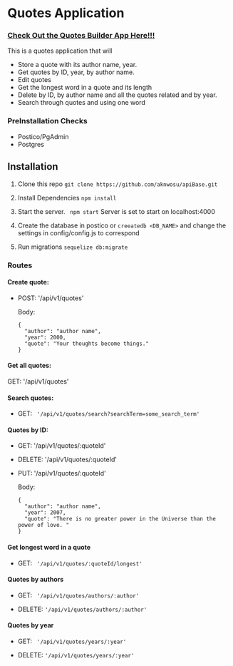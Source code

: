 # Quotes Application
### [Check Out the Quotes Builder App Here!!!](https://quotesappserver.herokuapp.com/)

This is a quotes application that will
- Store a quote with its author name, year.
- Get quotes by ID, year, by author name.
- Edit quotes
- Get the longest word in a quote and its length
- Delete by ID, by author name and all the quotes related and by year.
- Search through quotes and using one word 

### PreInstallation Checks
  * Postico/PgAdmin
  * Postgres

## Installation 
1. Clone this repo
``` git clone https://github.com/aknwosu/apiBase.git ```

2. Install Dependencies ``` npm install ```

3. Start the server. ``` npm start``` Server is set to start on localhost:4000

4. Create the database in postico or ```creeatedb <DB_NAME>``` and change the settings in config/config.js to correspond 

5. Run migrations ``` sequelize db:migrate ```

### Routes
#### Create quote:

* POST: '/api/v1/quotes'

  Body:
  ```
  {
    "author": "author name",
    "year": 2000,
    "quote": "Your thoughts become things."
  }
  ```

#### Get all quotes:
GET: '/api/v1/quotes'

#### Search quotes:

* GET: ``` '/api/v1/quotes/search?searchTerm=some_search_term'``` 


#### Quotes by ID:
* GET: '/api/v1/quotes/:quoteId'
* DELETE: '/api/v1/quotes/:quoteId'
* PUT: '/api/v1/quotes/:quoteId'

  Body:
  ```
  {
    "author": "author name",
    "year": 2007,
    "quote": "There is no greater power in the Universe than the power of love. "
  }
  ```

#### Get longest word in a quote

* GET: ``` '/api/v1/quotes/:quoteId/longest'``` 


#### Quotes by authors
*  GET: ``` '/api/v1/quotes/authors/:author'```

* DELETE: ```'/api/v1/quotes/authors/:author'```

#### Quotes by year
*  GET: ``` '/api/v1/quotes/years/:year'```

* DELETE: ```'/api/v1/quotes/years/:year'```
